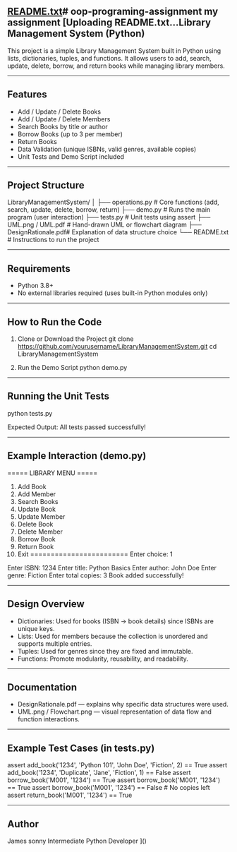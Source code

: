 [README.txt](https://github.com/user-attachments/files/23190938/README.txt)# oop-programing-assignment
my assignment
[Uploading README.txt…Library Management System (Python)
--------------------------------------------------------

This project is a simple Library Management System built in Python using lists, dictionaries, tuples, and functions.
It allows users to add, search, update, delete, borrow, and return books while managing library members.

--------------------------------------------------------
Features
--------------------------------------------------------
- Add / Update / Delete Books
- Add / Update / Delete Members
- Search Books by title or author
- Borrow Books (up to 3 per member)
- Return Books
- Data Validation (unique ISBNs, valid genres, available copies)
- Unit Tests and Demo Script included

--------------------------------------------------------
Project Structure
--------------------------------------------------------
LibraryManagementSystem/
│
├── operations.py      # Core functions (add, search, update, delete, borrow, return)
├── demo.py            # Runs the main program (user interaction)
├── tests.py           # Unit tests using assert
├── UML.png / UML.pdf  # Hand-drawn UML or flowchart diagram
├── DesignRationale.pdf# Explanation of data structure choice
└── README.txt         # Instructions to run the project

--------------------------------------------------------
Requirements
--------------------------------------------------------
- Python 3.8+
- No external libraries required (uses built-in Python modules only)

--------------------------------------------------------
How to Run the Code
--------------------------------------------------------
1. Clone or Download the Project
   git clone https://github.com/yourusername/LibraryManagementSystem.git
   cd LibraryManagementSystem

2. Run the Demo Script
   python demo.py

--------------------------------------------------------
Running the Unit Tests
--------------------------------------------------------
python tests.py

Expected Output:
All tests passed successfully!

--------------------------------------------------------
Example Interaction (demo.py)
--------------------------------------------------------
===== LIBRARY MENU =====
1. Add Book
2. Add Member
3. Search Books
4. Update Book
5. Update Member
6. Delete Book
7. Delete Member
8. Borrow Book
9. Return Book
10. Exit
========================
Enter choice: 1

Enter ISBN: 1234
Enter title: Python Basics
Enter author: John Doe
Enter genre: Fiction
Enter total copies: 3
Book added successfully!

--------------------------------------------------------
Design Overview
--------------------------------------------------------
- Dictionaries: Used for books (ISBN → book details) since ISBNs are unique keys.
- Lists: Used for members because the collection is unordered and supports multiple entries.
- Tuples: Used for genres since they are fixed and immutable.
- Functions: Promote modularity, reusability, and readability.

--------------------------------------------------------
Documentation
--------------------------------------------------------
- DesignRationale.pdf — explains why specific data structures were used.
- UML.png / Flowchart.png — visual representation of data flow and function interactions.

--------------------------------------------------------
Example Test Cases (in tests.py)
--------------------------------------------------------
assert add_book('1234', 'Python 101', 'John Doe', 'Fiction', 2) == True
assert add_book('1234', 'Duplicate', 'Jane', 'Fiction', 1) == False
assert borrow_book('M001', '1234') == True
assert borrow_book('M001', '1234') == True
assert borrow_book('M001', '1234') == False  # No copies left
assert return_book('M001', '1234') == True

--------------------------------------------------------
Author
--------------------------------------------------------
James sonny
Intermediate Python Developer
]()
